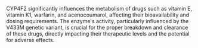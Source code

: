 CYP4F2 significantly influences the metabolism of drugs such as vitamin E, vitamin K1, warfarin, and acenocoumarol, affecting their bioavailability and dosing requirements. The enzyme's activity, particularly influenced by the V433M genetic variant, is crucial for the proper breakdown and clearance of these drugs, directly impacting their therapeutic levels and the potential for adverse effects.